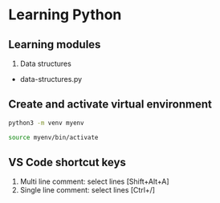 # Learning Python

## Learning modules
1. Data structures
- data-structures.py


## Create and activate virtual environment
```bash
python3 -m venv myenv

source myenv/bin/activate
```

## VS Code shortcut keys
1. Multi line comment: select lines [Shift+Alt+A]
2. Single line comment: select lines [Ctrl+/]